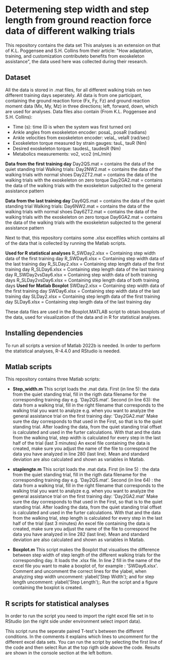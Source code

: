 
# Determening step width and step length from ground reaction force data of different walking trials 
This repository contains the data set
This analyses is an extension on that of K.L. Poggensee and S.H. Collins from their article: "How adaptation, training, and customization contributeto benefits from exoskeleton assistance", the data used here was collected during their research. 

## Dataset
All the data is stored in .mat files, for all different walking trials on two different training days seperately. 
All data is from one participant, containing the ground reaction force (Fx, Fy, Fz) and ground reaction moment data (Mx, My, Mz) in three directions; left, forward, down, which are used for analyses.
Data files also contain (From K.L. Poggensee and S.H. Collins):
- Time (s): time (0 is when the system was first turned on)
- Ankle angles from exoskeleton encoder: posaL, posaR (radians)
- Ankle velocities from exoskeleton encoder: velaL, velaR (rad/sec)
- Exoskeleton torque measured by strain gauges: tauL, tauR (Nm)
- Desired exoskeleton torque: taudesL, taudesR (Nm)
- Metabolics measurements: vo2, vco2 (mL/min)

**Data from the first training day**
Day2QS.mat = contains the data of the quiet standing trial
Walking trials:
Day2NW2.mat = contains the data of the walking trials with normal shoes
Day2ZT2.mat = contains the data of the walking trials with the exoskeleton on zero torque
Day2GA2.mat = contains the data of the walking trials with the exoskeleton subjected to the general assistance pattern

**Data from the last training day**
Day6QS.mat = contains the data of the quiet standing trial
Walking trials:
Day6NW2.mat = contains the data of the walking trials with normal shoes
Day6ZT2.mat = contains the data of the walking trials with the exoskeleton on zero torque
Day6GA2.mat = contains the data of the walking trials with the exoskeleton subjected to the general assistance pattern

Next to that, this repository contains some .xlsx excelfiles which contains all of the data that is collected by running the Matlab scripts.

**Used for R statistical analyses**
R_SWDay2.xlsx = Containing step width data of the first training day
R_SWDay6.xlsx = Containing step width data of the last training day
R_SLDay2.xlsx = Containing step length data of the first training day
R_SLDay6.xlsx = Containing step length data of the last training day
R_SWDay2vsDay6.xlsx = Containing step width data of both training days
R_SLDay2vsDay6.xlsx = Containing step length data of both training days
**Used for Matlab Boxplot**
SWDay2.xlsx = Containing step width data of the first training day
SWDay6.xlsx = Containing step width data of the last training day
SLDay2.xlsx = Containing step length data of the first training day
SLDay6.xlsx = Containing step length data of the last training day

These data files are used in the Boxplot.MATLAB script to obtain boxplots of the data, used for visualization of the data and in R for statistical analyses.

## Installing dependencies
To run all scripts a version of Matlab 2022b is needed. In order to perform the statistical analyses, R-4.4.0 and RStudio is needed.

## Matlab scripts
This repository contains three Matlab scripts:

- **Step_width.m**
  This script loads the .mat data.
    First (in line 5): the data from the quiet standing trial, fill in the rigth data filename for the corresponding training day e.g. 'Day2QS.mat'.
    Second (in line 63): the data from a walking trial, fill in the right filename that corresponds to the walking trial you want to analyze
              e.g. when you want to analyze the general assistance trial on the first training day: 'Day2GA2.mat'
              Make sure the day corresponds to that used in the First, so that is to the quiet standing trial.
  After loading the data, from the quiet standing trial offset is calculated and used in the furter calculations.
  With that and the data from the walking trial, step width is calculated for every step in the last half of the trial (last 3 minutes)
  An excel file containing the data is created, make sure you adjust the name of the file to correspond the data you have analyzed in line 280 (last line).
  Mean and standard deviation are also calculated and shown as variables in Matlab.
  
- **staplengte.m**
  This script loads the .mat data.
    First (in line 5) : the data from the quiet standing trial, fill in the rigth data filename for the corresponding training day e.g. 'Day2QS.mat'.
    Second (in line 64) : the data from a walking trial, fill in the right filename that corresponds to the walking trial you want to analyze
              e.g. when you want to analyze the general assistance trial on the first training day: 'Day2GA2.mat'
              Make sure the day corresponds to that used in the First, so that is to the quiet standing trial.
  After loading the data, from the quiet standing trial offset is calculated and used in the furter calculations.
  With that and the data from the walking trial, step length is calculated for every step in the last half of the trial (last 3 minutes)
  An excel file containing the data is created, make sure you adjust the name of the file to correspond the data you have analyzed in line 282 (last line).
  Mean and standard deviation are also calculated and shown as variables in Matlab.

- **Boxplot.m**
  This script makes the Boxplot that visualises the difference between step width of step length of the different walking trials for the corresponding day.
  It loads the .xlsx file.
  In line 2 fill in the name of the excel file you want to make a boxplot of, for example : 'SWDay6.xlsx'.
  Comment and uncomment the correct lines for the ylabel, when analyzing step width uncomment: ylabel('Step Width'); and for step length uncomment: ylabel('Step Length');. 
  Run the script and a figure containing the boxplot is created.
  
## R scripts for statistical analyses

In order to run the script you need to import the right excel file set in to RStudio (on the right side under environment select import data).

This script runs the seperate paired T-test's between the different conditions. 
In the comments it explains which lines to uncomment for the different excel data sets.
You can run the script by selecting the first line of the code and then select Run at the top rigth side above the code. 
Results are shown in the console section at the left bottom.



